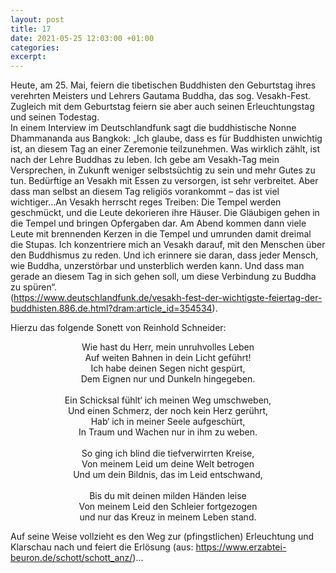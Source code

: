 ```yaml
---
layout: post
title: 17
date: 2021-05-25 12:03:00 +01:00
categories: 
excerpt: 
---
```


Heute, am 25. Mai, feiern die tibetischen Buddhisten den Geburtstag ihres verehrten Meisters und Lehrers Gautama Buddha, das sog. Vesakh-Fest. Zugleich mit dem Geburtstag feiern sie aber auch seinen Erleuchtungstag und seinen Todestag.\
In einem Interview im Deutschlandfunk sagt die buddhistische Nonne Dhammananda aus Bangkok: „Ich glaube, dass es für Buddhisten unwichtig ist, an diesem Tag an einer Zeremonie teilzunehmen. Was wirklich zählt, ist nach der Lehre Buddhas zu leben. Ich gebe am Vesakh-Tag mein Versprechen, in Zukunft weniger selbstsüchtig zu sein und mehr Gutes zu tun. Bedürftige an Vesakh mit Essen zu versorgen, ist sehr verbreitet. Aber dass man selbst an diesem Tag religiös vorankommt – das ist viel wichtiger…An Vesakh herrscht reges Treiben: Die Tempel werden geschmückt, und die Leute dekorieren ihre Häuser. Die Gläubigen gehen in die Tempel und bringen Opfergaben dar. Am Abend kommen dann viele Leute mit brennenden Kerzen in die Tempel und umrunden damit dreimal die Stupas. Ich konzentriere mich an Vesakh darauf, mit den Menschen über den Buddhismus zu reden. Und ich erinnere sie daran, dass jeder Mensch, wie Buddha, unzerstörbar und unsterblich werden kann. Und dass man gerade an diesem Tag in sich gehen soll, um diese Verbindung zu Buddha zu spüren“.\
(<https://www.deutschlandfunk.de/vesakh-fest-der-wichtigste-feiertag-der-buddhisten.886.de.html?dram:article_id=354534>).

Hierzu das folgende Sonett von Reinhold Schneider:

<p align="center">Wie hast du Herr, mein unruhvolles Leben</br>Auf weiten Bahnen in dein Licht geführt!</br>Ich habe deinen Segen nicht gespürt,</br>Dem Eignen nur und Dunkeln hingegeben.</br></br>Ein Schicksal fühlt‘ ich meinen Weg umschweben,</br>Und einen Schmerz, der noch kein Herz gerührt,</br>Hab‘ ich in meiner Seele aufgeschürt,</br>In Traum und Wachen nur in ihm zu weben.</br></br>So ging ich blind die tiefverwirrten Kreise,</br>Von meinem Leid um deine Welt betrogen</br>Und um dein Bildnis, das im Leid entschwand,</br></br>Bis du mit deinen milden Händen leise</br>Von meinem Leid den Schleier fortgezogen</br>und nur das Kreuz in meinem Leben stand.</p>

Auf seine Weise vollzieht es den Weg zur (pfingstlichen) Erleuchtung und Klarschau nach und feiert die Erlösung (aus: <https://www.erzabtei-beuron.de/schott/schott_anz/>)...
